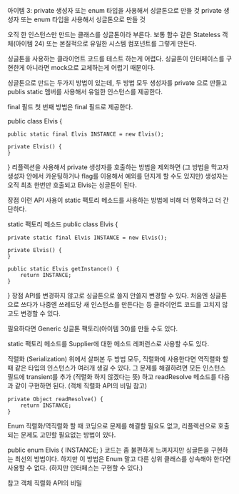 아이템 3: private 생성자 또는 enum 타입을 사용해서 싱글톤으로 만들 것
private 생성자 또는 enum 타입을 사용해서 싱글톤으로 만들 것

오직 한 인스턴스만 만드는 클래스를 싱글톤이라 부른다. 보통 함수 같은 Stateless 객체(아이템 24) 또는 본질적으로 유일한 시스템 컴포넌트를 그렇게 만든다.

싱글톤을 사용하는 클라이언트 코드를 테스트 하는게 어렵다. 싱글톤이 인터페이스를 구현한게 아니라면 mock으로 교체하는게 어렵기 때문이다.

싱글톤으로 만드는 두가지 방법이 있는데, 두 방법 모두 생성자를 private 으로 만들고 publis static 멤버를 사용해서 유일한 인스턴스를 제공한다.

final 필드
첫 번째 방법은 final 필드로 제공한다.

public class Elvis {

    public static final Elvis INSTANCE = new Elvis();

    private Elvis() {
    }

}
리플렉션을 사용해서 private 생성자를 호출하는 방법을 제외하면 (그 방법을 막고자 생성자 안에서 카운팅하거나 flag를 이용해서 예외를 던지게 할 수도 있지만) 생성자는 오직 최초 한번만 호출되고 Elvis는 싱글톤이 된다.

장점
이런 API 사용이 static 팩토리 메소드를 사용하는 방법에 비해 더 명확하고 더 간단하다.

static 팩토리 메소드
public class Elvis {

    private static final Elvis INSTANCE = new Elvis();

    private Elvis() {
    }

    public static Elvis getInstance() {
        return INSTANCE;
    }

}
장점
API를 변경하지 않고로 싱글톤으로 쓸지 안쓸지 변경할 수 있다. 처음엔 싱글톤으로 쓰다가 나중엔 쓰레드당 새 인스턴스를 만든다는 등 클라이언트 코드를 고치지 않고도 변경할 수 있다.

필요하다면 Generic 싱글톤 팩토리(아이템 30)를 만들 수도 있다.

static 팩토리 메소드를 Supplier<Elvis>에 대한 메소드 레퍼런스로 사용할 수도 있다.

직렬화 (Serialization)
위에서 살펴본 두 방법 모두, 직렬화에 사용한다면 역직렬화 할 때 같은 타입의 인스턴스가 여러개 생길 수 있다. 그 문제를 해결하려면 모든 인스턴스 필드에 transient를 추가 (직렬화 하지 않겠다는 뜻) 하고 readResolve 메소드를 다음과 같이 구현하면 된다. (객체 직렬화 API의 비밀 참고)

    private Object readResolve() {
        return INSTANCE;
    }

Enum
직렬화/역직렬화 할 때 코딩으로 문제를 해결할 필요도 없고, 리플렉션으로 호출되는 문제도 고민할 필요없는 방법이 있다.

public enum Elvis {
    INSTANCE;
}
코드는 좀 불편하게 느껴지지만 싱글톤을 구현하는 최선의 방법이다. 하지만 이 방법은 Enum 말고 다른 상위 클래스를 상속해야 한다면 사용할 수 없다. (하지만 인터페스는 구현할 수 있다.)

참고
객체 직렬화 API의 비밀
